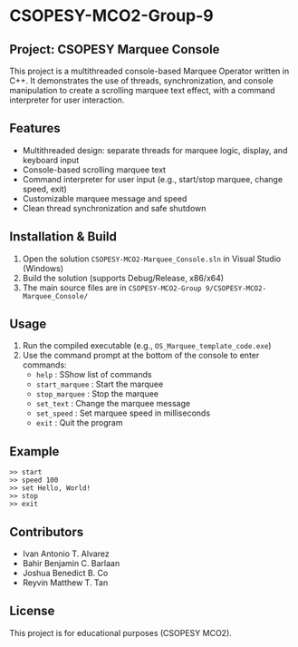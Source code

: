 # CSOPESY-MCO2-Group-9

## Project: CSOPESY Marquee Console

This project is a multithreaded console-based Marquee Operator written in C++. It demonstrates the use of threads, synchronization, and console manipulation to create a scrolling marquee text effect, with a command interpreter for user interaction.

## Features
- Multithreaded design: separate threads for marquee logic, display, and keyboard input
- Console-based scrolling marquee text
- Command interpreter for user input (e.g., start/stop marquee, change speed, exit)
- Customizable marquee message and speed
- Clean thread synchronization and safe shutdown

## Installation & Build
1. Open the solution `CSOPESY-MCO2-Marquee_Console.sln` in Visual Studio (Windows)
2. Build the solution (supports Debug/Release, x86/x64)
3. The main source files are in `CSOPESY-MCO2-Group 9/CSOPESY-MCO2-Marquee_Console/`

## Usage
1. Run the compiled executable (e.g., `OS_Marquee_template_code.exe`)
2. Use the command prompt at the bottom of the console to enter commands:
	- `help` : SShow list of commands
    - `start_marquee` : Start the marquee
	- `stop_marquee` : Stop the marquee
    - `set_text` : Change the marquee message
	- `set_speed` : Set marquee speed in milliseconds
	- `exit` : Quit the program

## Example
```
>> start
>> speed 100
>> set Hello, World!
>> stop
>> exit
```

## Contributors
- Ivan Antonio T. Alvarez
- Bahir Benjamin C. Barlaan
- Joshua Benedict B. Co
- Reyvin Matthew T. Tan

## License
This project is for educational purposes (CSOPESY MCO2).
